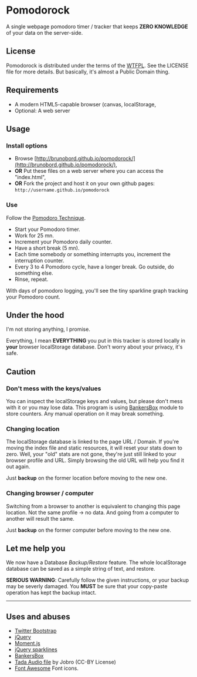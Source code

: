# Pomodorock

A single webpage pomodoro timer / tracker that keeps **ZERO KNOWLEDGE** of your
data on the server-side.

## License

Pomodorock is distributed under the terms of the [WTFPL](http://www.wtfpl.net/).
See the LICENSE file for more details. But basically, it's almost a Public
Domain thing.

## Requirements

* A modern HTML5-capable browser (canvas, localStorage, <audio> API etc.)
* Optional: A web server

## Usage

### Install options

* Browse [http://brunobord.github.io/pomodorock/](http://brunobord.github.io/pomodorock/),
*  **OR** Put these files on a web server where you can access the "index.html",
*  **OR** Fork the project and host it on your own github pages: ``http://username.github.io/pomodorock``

### Use

Follow the [Pomodoro Technique](http://www.pomodorotechnique.com/).

* Start your Pomodoro timer.
* Work for 25 mn.
* Increment your Pomodoro daily counter.
* Have a short break (5 mn).
* Each time somebody or something interrupts you, increment the interruption counter.
* Every 3 to 4 Pomodoro cycle, have a longer break. Go outside, do something else.
* Rinse, repeat.

With days of pomodoro logging, you'll see the tiny sparkline graph tracking your
Pomodoro count.

## Under the hood

I'm not storing anything, I promise.

Everything, I mean **EVERYTHING** you put in this tracker is stored locally in
**your** browser localStorage database. Don't worry about your privacy, it's
safe.

## Caution

### Don't mess with the keys/values

You can inspect the localStorage keys and values, but please don't mess with
it or you may lose data. This program is using [BankersBox](https//github.com/twilio/BankersBox)
module to store counters. Any manual operation on it may break something.

### Changing location

The localStorage database is linked to the page URL / Domain. If you're moving
the index file and static resources, it will reset your stats down to zero.
Well, your "old" stats are not gone, they're just still linked to your browser
profile and URL. Simply browsing the old URL will help you find it out again.

Just **backup** on the former location before moving to the new one.

### Changing browser / computer

Switching from a browser to another is equivalent to changing this page
location. Not the same profile -> no data. And going from a computer to another
will result the same.

Just **backup** on the former computer before moving to the new one.


## Let me help you

We now have a Database *Backup/Restore* feature. The whole localStorage database
can be saved as a simple string of text, and restore.

**SERIOUS WARNING**: Carefully follow the given instructions, or your backup
may be severly damaged. You **MUST** be sure that your copy-paste operation has
kept the backup intact.

---

## Uses and abuses

* [Twitter Bootstrap](http://twitter.github.io/bootstrap/)
* [jQuery](http://jquery.com/)
* [Moment.js](http://momentjs.com/)
* [jQuery sparklines](http://omnipotent.net/jquery.sparkline/)
* [BankersBox](https//github.com/twilio/BankersBox)
* [Tada Audio file](http://www.freesound.org/people/jobro/sounds/60445/) by Jobro (CC-BY License)
* [Font Awesome](http://fortawesome.github.io/Font-Awesome/) Font icons.
